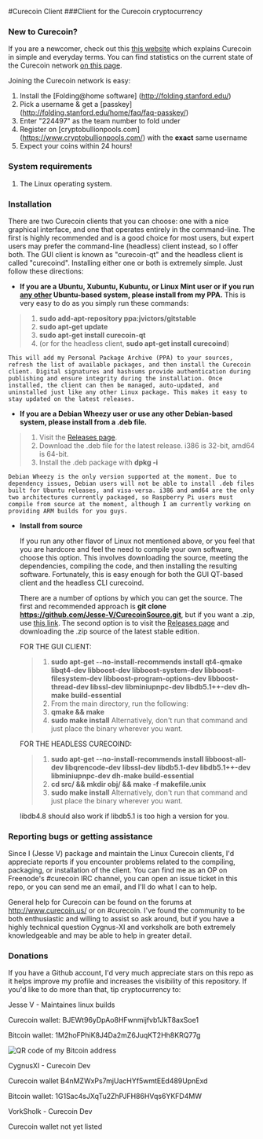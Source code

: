 #Curecoin Client
###Client for the Curecoin cryptocurrency

### New to Curecoin?

If you are a newcomer, check out this [this website](http://curecoin.net/) which explains Curecoin in simple and everyday terms. You can find statistics on the current state of the Curecoin network [on this page](http://stats.curecoinfolding.com/).

Joining the Curecoin network is easy:

1. Install the [Folding@home software] (http://folding.stanford.edu/)
2. Pick a username & get a [passkey] (http://folding.stanford.edu/home/faq/faq-passkey/)
3. Enter "224497" as the team number to fold under
4. Register on [cryptobullionpools.com] (https://www.cryptobullionpools.com/) with the **exact** same username 
5. Expect your coins within 24 hours!

### System requirements

1. The Linux operating system.

### Installation

There are two Curecoin clients that you can choose: one with a nice graphical interface, and one that operates entirely in the command-line. The first is highly recommended and is a good choice for most users, but expert users may prefer the command-line (headless) client instead, so I offer both. The GUI client is known as "curecoin-qt" and the headless client is called "curecoind". Installing either one or both is extremely simple. Just follow these directions:

* **If you are a Ubuntu, Xubuntu, Kubuntu, or Linux Mint user or if you run [any other](http://tinyurl.com/ubuntu-derivatives) Ubuntu-based system, please install from my PPA.** This is very easy to do as you simply run these commands:
> 1. **sudo add-apt-repository ppa:jvictors/gitstable**
> 2. **sudo apt-get update**
> 3. **sudo apt-get install curecoin-qt**
> 4. (or for the headless client, **sudo apt-get install curecoind**)

    This will add my Personal Package Archive (PPA) to your sources, refresh the list of available packages, and then install the Curecoin client. Digital signatures and hashsums provide authentication during publishing and ensure integrity during the installation. Once installed, the client can then be managed, auto-updated, and uninstalled just like any other Linux package. This makes it easy to stay updated on the latest releases.

* **If you are a Debian Wheezy user or use any other Debian-based system, please install from a .deb file.**
> 1. Visit the [Releases page](https://github.com/Jesse-V/CurecoinSource/releases).
> 2. Download the .deb file for the latest release. i386 is 32-bit, amd64 is 64-bit.
> 3. Install the .deb package with **dpkg -i**

    Debian Wheezy is the only version supported at the moment. Due to dependency issues, Debian users will not be able to install .deb files built for Ubuntu releases, and visa-versa. i386 and amd64 are the only two architectures currently packaged, so Raspberry Pi users must compile from source at the moment, although I am currently working on providing ARM builds for you guys.

* **Install from source**

    If you run any other flavor of Linux not mentioned above, or you feel that you are hardcore and feel the need to compile your own software, choose this option. This involves downloading the source, meeting the dependencies, compiling the code, and then installing the resulting software. Fortunately, this is easy enough for both the GUI QT-based client and the headless CLI curecoind.

    There are a number of options by which you can get the source. The first and recommended approach is **git clone https://github.com/Jesse-V/CurecoinSource.git**, but if you want a .zip, use [this link](https://github.com/Jesse-V/CurecoinSource/archive/master.zip). The second option is to visit the [Releases page](https://github.com/Jesse-V/CurecoinSource/releases) and downloading the .zip source of the latest stable edition.

    FOR THE GUI CLIENT:

    > 1. **sudo apt-get --no-install-recommends install qt4-qmake libqt4-dev libboost-dev libboost-system-dev libboost-filesystem-dev libboost-program-options-dev libboost-thread-dev libssl-dev libminiupnpc-dev libdb5.1++-dev dh-make build-essential**
    > 2. From the main directory, run the following:
    > 3. **qmake && make**
    > 4. **sudo make install** Alternatively, don't run that command and just place the binary wherever you want.

    FOR THE HEADLESS CURECOIND:

    > 1. **sudo apt-get --no-install-recommends install libboost-all-dev libqrencode-dev libssl-dev libdb5.1-dev libdb5.1++-dev libminiupnpc-dev dh-make build-essential**
    > 2. **cd src/ && mkdir obj/ && make -f makefile.unix**
    > 4. **sudo make install** Alternatively, don't run that command and just place the binary wherever you want.

    libdb4.8 should also work if libdb5.1 is too high a version for you.

### Reporting bugs or getting assistance

Since I (Jesse V) package and maintain the Linux Curecoin clients, I'd appreciate reports if you encounter problems related to the compiling, packaging, or installation of the client. You can find me as an OP on Freenode's #curecoin IRC channel, you can open an issue ticket in this repo, or you can send me an email, and I'll do what I can to help.

General help for Curecoin can be found on the forums at http://www.curecoin.us/ or on #curecoin. I've found the community to be both enthusiastic and willing to assist so ask around, but if you have a highly technical question Cygnus-XI and vorksholk are both extremely knowledgeable and may be able to help in greater detail.

### Donations

If you have a Github account, I'd very much appreciate stars on this repo as it helps improve my profile and increases the visibility of this repository. If you'd like to do more than that, tip cryptocurrency to:

Jesse V - Maintaines linux builds

Curecoin wallet: BJEWt96yDpAo8HFwnmijfvb1JkT8axSoe1

Bitcoin wallet: 1M2hoFPhiK8J4Da2mZ6JuqKT2Hh8KRQ77g

![](http://tuxnet-opti980.main.usu.edu/unlistedDir/pics/BTC_addr.png "QR code of my Bitcoin address")

CygnusXI - Curecoin Dev

Curecoin wallet B4nMZWxPs7mjUacHYf5wmtEEd489UpnExd

Bitcoin wallet: 1G1Sac4sJXqTu2ZhPJFH86HVqs6YKFD4MW

VorkSholk - Curecoin Dev

Curecoin wallet not yet listed

